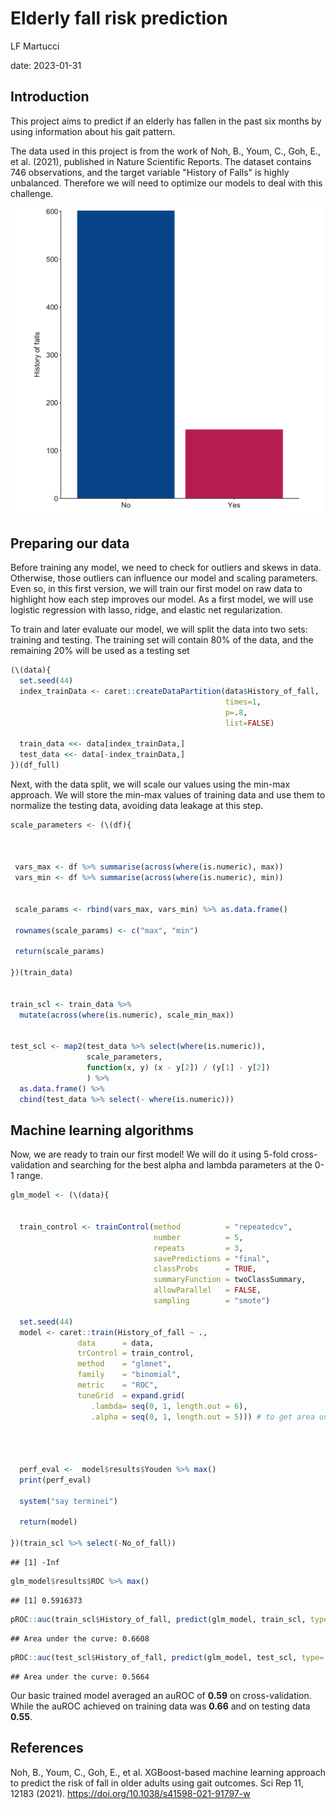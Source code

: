 
# Elderly fall risk prediction
LF Martucci

date: 2023-01-31



## Introduction

This project aims to predict if an elderly has fallen in the past six months by using information about his gait pattern.

The data used in this project is from the work of Noh, B., Youm, C., Goh, E., et al. (2021), published in Nature Scientific Reports. The dataset contains 746 observations, and the target variable "History of Falls" is highly unbalanced. Therefore we will need to optimize our models to deal with this challenge.

<img src=plot1.png width= 500, align="center">

## Preparing our data
Before training any model, we need to check for outliers and skews in data. Otherwise, those outliers can influence our model and scaling parameters. Even so, in this first version, we will train our first model on raw data to highlight how each step improves our model. As a first model, we will use logistic regression with lasso, ridge, and elastic net regularization.

To train and later evaluate our model, we will split the data into two sets: training and testing. The training set will contain 80% of the data, and the remaining 20% will be used as a testing set


```r
(\(data){
  set.seed(44)
  index_trainData <- caret::createDataPartition(data$History_of_fall,
                                                times=1,
                                                p=.8,
                                                list=FALSE)

  train_data <<- data[index_trainData,] 
  test_data <<- data[-index_trainData,]
})(df_full)
```

Next, with the data split, we will scale our values using the min-max approach. We will store the min-max values of training data and use them to normalize the testing data, avoiding data leakage at this step.


```r
scale_parameters <- (\(df){

  
  
 vars_max <- df %>% summarise(across(where(is.numeric), max))
 vars_min <- df %>% summarise(across(where(is.numeric), min))


 scale_params <- rbind(vars_max, vars_min) %>% as.data.frame()

 rownames(scale_params) <- c("max", "min")

 return(scale_params)
  
})(train_data)


train_scl <- train_data %>% 
  mutate(across(where(is.numeric), scale_min_max))


test_scl <- map2(test_data %>% select(where(is.numeric)),
                 scale_parameters, 
                 function(x, y) (x - y[2]) / (y[1] - y[2])
                 ) %>%
  as.data.frame() %>% 
  cbind(test_data %>% select(- where(is.numeric)))
```

## Machine learning algorithms

Now, we are ready to train our first model! We will do it using 5-fold cross-validation and searching for the best alpha and lambda parameters at the 0-1 range. 


```r
glm_model <- (\(data){

  
  train_control <- trainControl(method          = "repeatedcv", 
                                number          = 5,
                                repeats         = 3,
                                savePredictions = "final",
                                classProbs      = TRUE,
                                summaryFunction = twoClassSummary,
                                allowParallel   = FALSE,
                                sampling        = "smote")

  set.seed(44)  
  model <- caret::train(History_of_fall ~ .,
               data      = data,
               trControl = train_control,
               method    = "glmnet",
               family    = "binomial",
               metric    = "ROC",
               tuneGrid  = expand.grid(
                  .lambda= seq(0, 1, length.out = 6),
                  .alpha = seq(0, 1, length.out = 5))) # to get area under the ROC curve

  

  
  perf_eval <-  model$results$Youden %>% max()
  print(perf_eval)
  
  system("say terminei")
  
  return(model)
         
})(train_scl %>% select(-No_of_fall))
```

```
## [1] -Inf
```

```r
glm_model$results$ROC %>% max()
```

```
## [1] 0.5916373
```

```r
pROC::auc(train_scl$History_of_fall, predict(glm_model, train_scl, type= "prob")[,2])
```

```
## Area under the curve: 0.6608
```

```r
pROC::auc(test_scl$History_of_fall, predict(glm_model, test_scl, type= "prob")[,2])
```

```
## Area under the curve: 0.5664
```

Our basic trained model averaged an auROC of **0.59** on cross-validation. While the auROC achieved on training data was **0.66** and on testing data **0.55**.




## References 
Noh, B., Youm, C., Goh, E., et al. XGBoost-based machine learning approach to predict the risk of fall in older adults using gait outcomes. Sci Rep 11, 12183 (2021). https://doi.org/10.1038/s41598-021-91797-w

